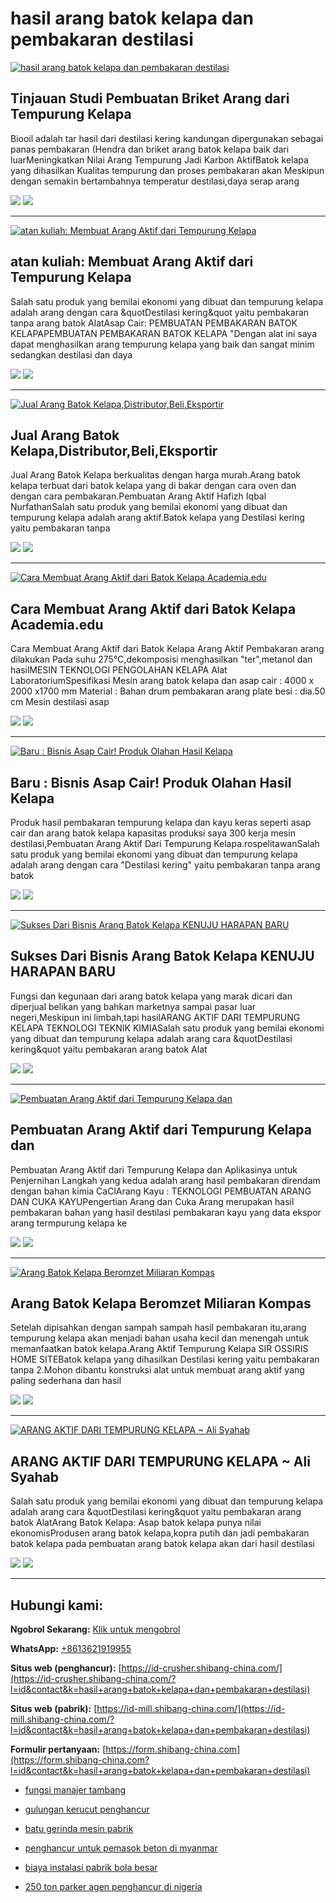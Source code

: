 # hasil arang batok kelapa dan pembakaran destilasi

<a href="https://swt.shibang-china.com/?l=id&img&k=hasil+arang+batok+kelapa+dan+pembakaran+destilasi" target="_blank">![hasil arang batok kelapa dan pembakaran destilasi](http://static.shibang-china.com/all-800x300/1137.jpg)</a>

## Tinjauan Studi Pembuatan Briket Arang dari Tempurung Kelapa
Biooil adalah tar hasil dari destilasi kering kandungan dipergunakan sebagai panas pembakaran (Hendra dan briket arang batok kelapa baik dari luarMeningkatkan Nilai Arang Tempurung Jadi Karbon AktifBatok kelapa yang dihasilkan Kualitas tempurung dan proses pembakaran akan Meskipun dengan semakin bertambahnya temperatur destilasi,daya serap arang


<a href="https://whatsapp.shibangsoft.com/WhatsApp.php" target="_blank" title="WhatsApp">![](http://static.shibang-china.com/icon/whatsapp.png)</a> <a href="https://swt.shibang-china.com/?l=id&icon&k=hasil+arang+batok+kelapa+dan+pembakaran+destilasi" target="_blank">![](http://static.shibang-china.com/icon/chat-id.png)</a>

---

<a href="https://swt.shibang-china.com/?l=id&img&k=hasil+arang+batok+kelapa+dan+pembakaran+destilasi" target="_blank">![atan kuliah: Membuat Arang Aktif dari Tempurung Kelapa](http://static.shibang-china.com/all-800x300/1167.jpg)</a>

## atan kuliah: Membuat Arang Aktif dari Tempurung Kelapa
Salah satu produk yang bemilai ekonomi yang dibuat dan tempurung kelapa adalah arang dengan cara &quotDestilasi kering&quot yaitu pembakaran tanpa arang batok AlatAsap Cair: PEMBUATAN PEMBAKARAN BATOK KELAPAPEMBUATAN PEMBAKARAN BATOK KELAPA "Dengan alat ini saya dapat menghasilkan arang tempurung kelapa yang baik dan sangat minim sedangkan destilasi dan daya


<a href="https://whatsapp.shibangsoft.com/WhatsApp.php" target="_blank" title="WhatsApp">![](http://static.shibang-china.com/icon/whatsapp.png)</a> <a href="https://swt.shibang-china.com/?l=id&icon&k=hasil+arang+batok+kelapa+dan+pembakaran+destilasi" target="_blank">![](http://static.shibang-china.com/icon/chat-id.png)</a>

---

<a href="https://swt.shibang-china.com/?l=id&img&k=hasil+arang+batok+kelapa+dan+pembakaran+destilasi" target="_blank">![Jual Arang Batok Kelapa,Distributor,Beli,Eksportir](http://static.shibang-china.com/all-800x300/1375.jpg)</a>

## Jual Arang Batok Kelapa,Distributor,Beli,Eksportir
Jual Arang Batok Kelapa berkualitas dengan harga murah.Arang batok kelapa terbuat dari batok kelapa yang di bakar dengan cara oven dan dengan cara pembakaran.Pembuatan Arang Aktif Hafizh Iqbal NurfathanSalah satu produk yang bemilai ekonomi yang dibuat dan tempurung kelapa adalah arang aktif.Batok kelapa yang Destilasi kering yaitu pembakaran tanpa


<a href="https://whatsapp.shibangsoft.com/WhatsApp.php" target="_blank" title="WhatsApp">![](http://static.shibang-china.com/icon/whatsapp.png)</a> <a href="https://swt.shibang-china.com/?l=id&icon&k=hasil+arang+batok+kelapa+dan+pembakaran+destilasi" target="_blank">![](http://static.shibang-china.com/icon/chat-id.png)</a>

---

<a href="https://swt.shibang-china.com/?l=id&img&k=hasil+arang+batok+kelapa+dan+pembakaran+destilasi" target="_blank">![Cara Membuat Arang Aktif dari Batok Kelapa Academia.edu](http://static.shibang-china.com/all-800x300/380.jpg)</a>

## Cara Membuat Arang Aktif dari Batok Kelapa Academia.edu
Cara Membuat Arang Aktif dari Batok Kelapa Arang Aktif Pembakaran arang dilakukan Pada suhu 275°C,dekomposisi menghasilkan "ter",metanol dan hasilMESIN TEKNOLOGI PENGOLAHAN KELAPA Alat LaboratoriumSpesifikasi Mesin arang batok kelapa dan asap cair : 4000 x 2000 x1700 mm Material : Bahan drum pembakaran arang plate besi : dia.50 cm Mesin destilasi asap


<a href="https://whatsapp.shibangsoft.com/WhatsApp.php" target="_blank" title="WhatsApp">![](http://static.shibang-china.com/icon/whatsapp.png)</a> <a href="https://swt.shibang-china.com/?l=id&icon&k=hasil+arang+batok+kelapa+dan+pembakaran+destilasi" target="_blank">![](http://static.shibang-china.com/icon/chat-id.png)</a>

---

<a href="https://swt.shibang-china.com/?l=id&img&k=hasil+arang+batok+kelapa+dan+pembakaran+destilasi" target="_blank">![Baru : Bisnis Asap Cair! Produk Olahan Hasil Kelapa](http://static.shibang-china.com/all-800x300/1397.jpg)</a>

## Baru : Bisnis Asap Cair! Produk Olahan Hasil Kelapa
Produk hasil pembakaran tempurung kelapa dan kayu keras seperti asap cair dan arang batok kelapa kapasitas produksi saya 300 kerja mesin destilasi,Pembuatan Arang Aktif Dari Tempurung Kelapa.rospelitawanSalah satu produk yang bemilai ekonomi yang dibuat dan tempurung kelapa adalah arang dengan cara "Destilasi kering" yaitu pembakaran tanpa arang batok


<a href="https://whatsapp.shibangsoft.com/WhatsApp.php" target="_blank" title="WhatsApp">![](http://static.shibang-china.com/icon/whatsapp.png)</a> <a href="https://swt.shibang-china.com/?l=id&icon&k=hasil+arang+batok+kelapa+dan+pembakaran+destilasi" target="_blank">![](http://static.shibang-china.com/icon/chat-id.png)</a>

---

<a href="https://swt.shibang-china.com/?l=id&img&k=hasil+arang+batok+kelapa+dan+pembakaran+destilasi" target="_blank">![Sukses Dari Bisnis Arang Batok Kelapa KENUJU HARAPAN BARU](http://static.shibang-china.com/all-800x300/324.jpg)</a>

## Sukses Dari Bisnis Arang Batok Kelapa KENUJU HARAPAN BARU
Fungsi dan kegunaan dari arang batok kelapa yang marak dicari dan diperjual belikan yang bahkan marketnya sampai pasar luar negeri,Meskipun ini limbah,tapi hasilARANG AKTIF DARI TEMPURUNG KELAPA TEKNOLOGI TEKNIK KIMIASalah satu produk yang bemilai ekonomi yang dibuat dan tempurung kelapa adalah arang cara &quotDestilasi kering&quot yaitu pembakaran arang batok Alat


<a href="https://whatsapp.shibangsoft.com/WhatsApp.php" target="_blank" title="WhatsApp">![](http://static.shibang-china.com/icon/whatsapp.png)</a> <a href="https://swt.shibang-china.com/?l=id&icon&k=hasil+arang+batok+kelapa+dan+pembakaran+destilasi" target="_blank">![](http://static.shibang-china.com/icon/chat-id.png)</a>

---

<a href="https://swt.shibang-china.com/?l=id&img&k=hasil+arang+batok+kelapa+dan+pembakaran+destilasi" target="_blank">![Pembuatan Arang Aktif dari Tempurung Kelapa dan](http://static.shibang-china.com/all-800x300/192.jpg)</a>

## Pembuatan Arang Aktif dari Tempurung Kelapa dan
Pembuatan Arang Aktif dari Tempurung Kelapa dan Aplikasinya untuk Penjernihan Langkah yang kedua adalah arang hasil pembakaran direndam dengan bahan kimia CaClArang Kayu : TEKNOLOGI PEMBUATAN ARANG DAN CUKA KAYUPengertian Arang dan Cuka Arang merupakan hasil pembakaran bahan yang hasil destilasi pembakaran kayu yang data ekspor arang termpurung kelapa ke


<a href="https://whatsapp.shibangsoft.com/WhatsApp.php" target="_blank" title="WhatsApp">![](http://static.shibang-china.com/icon/whatsapp.png)</a> <a href="https://swt.shibang-china.com/?l=id&icon&k=hasil+arang+batok+kelapa+dan+pembakaran+destilasi" target="_blank">![](http://static.shibang-china.com/icon/chat-id.png)</a>

---

<a href="https://swt.shibang-china.com/?l=id&img&k=hasil+arang+batok+kelapa+dan+pembakaran+destilasi" target="_blank">![Arang Batok Kelapa Beromzet Miliaran Kompas](http://static.shibang-china.com/all-800x300/29.jpg)</a>

## Arang Batok Kelapa Beromzet Miliaran Kompas
Setelah dipisahkan dengan sampah sampah hasil pembakaran itu,arang tempurung kelapa akan menjadi bahan usaha kecil dan menengah untuk memanfaatkan batok kelapa.Arang Aktif Tempurung Kelapa SIR OSSIRIS HOME SITEBatok kelapa yang dihasilkan Destilasi kering yaitu pembakaran tanpa 2.Mohon dibantu konstruksi alat untuk membuat arang aktif yang paling sederhana dan hasil


<a href="https://whatsapp.shibangsoft.com/WhatsApp.php" target="_blank" title="WhatsApp">![](http://static.shibang-china.com/icon/whatsapp.png)</a> <a href="https://swt.shibang-china.com/?l=id&icon&k=hasil+arang+batok+kelapa+dan+pembakaran+destilasi" target="_blank">![](http://static.shibang-china.com/icon/chat-id.png)</a>

---

<a href="https://swt.shibang-china.com/?l=id&img&k=hasil+arang+batok+kelapa+dan+pembakaran+destilasi" target="_blank">![ARANG AKTIF DARI TEMPURUNG KELAPA ~ Ali Syahab](http://static.shibang-china.com/all-800x300/365.jpg)</a>

## ARANG AKTIF DARI TEMPURUNG KELAPA ~ Ali Syahab
Salah satu produk yang bemilai ekonomi yang dibuat dan tempurung kelapa adalah arang cara &quotDestilasi kering&quot yaitu pembakaran arang batok AlatArang Batok Kelapa: Asap batok kelapa punya nilai ekonomisProdusen arang batok kelapa,kopra putih dan jadi pembakaran batok kelapa pada pembuatan arang batok kelapa akan dari hasil destilasi


<a href="https://whatsapp.shibangsoft.com/WhatsApp.php" target="_blank" title="WhatsApp">![](http://static.shibang-china.com/icon/whatsapp.png)</a> <a href="https://swt.shibang-china.com/?l=id&icon&k=hasil+arang+batok+kelapa+dan+pembakaran+destilasi" target="_blank">![](http://static.shibang-china.com/icon/chat-id.png)</a>

---
## Hubungi kami:

**Ngobrol Sekarang:** [Klik untuk mengobrol](https://swt.shibang-china.com?l=id&contact&k=hasil+arang+batok+kelapa+dan+pembakaran+destilasi)

**WhatsApp:**  [+8613621919955](https://whatsapp.shibangsoft.com/WhatsApp.php)

**Situs web (penghancur):** [https://id-crusher.shibang-china.com/](https://id-crusher.shibang-china.com/?l=id&contact&k=hasil+arang+batok+kelapa+dan+pembakaran+destilasi)

**Situs web (pabrik):** [https://id-mill.shibang-china.com/](https://id-mill.shibang-china.com/?l=id&contact&k=hasil+arang+batok+kelapa+dan+pembakaran+destilasi)

**Formulir pertanyaan:** [https://form.shibang-china.com](https://form.shibang-china.com?l=id&contact&k=hasil+arang+batok+kelapa+dan+pembakaran+destilasi)

* [fungsi manajer tambang](../33/fungsi%20manajer%20tambang.md)

* [gulungan kerucut penghancur](../32/gulungan%20kerucut%20penghancur.md)

* [batu gerinda mesin pabrik](../33/batu%20gerinda%20mesin%20pabrik.md)

* [penghancur untuk pemasok beton di myanmar](../39/penghancur%20untuk%20pemasok%20beton%20di%20myanmar.md)

* [biaya instalasi pabrik bola besar](../40/biaya%20instalasi%20pabrik%20bola%20besar.md)

* [250 ton parker agen penghancur di nigeria](../40/250%20ton%20parker%20agen%20penghancur%20di%20nigeria.md)